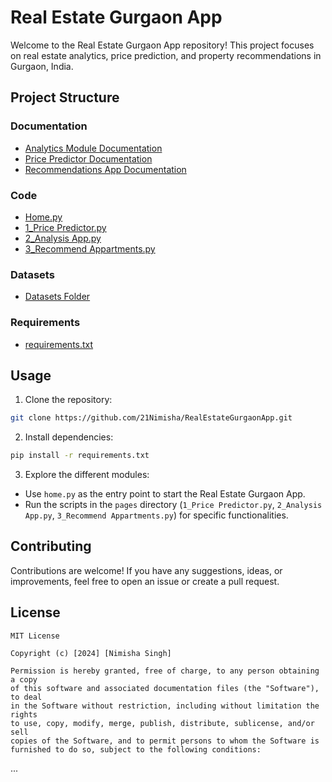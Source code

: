 # Real Estate Gurgaon App

Welcome to the Real Estate Gurgaon App repository! This project focuses on real estate analytics, price prediction, and property recommendations in Gurgaon, India.

## Project Structure

### Documentation

- [Analytics Module Documentation](https://github.com/21Nimisha/RealEstateGurgaonApp/blob/main/docs/analytics_module.md)
- [Price Predictor Documentation](https://github.com/21Nimisha/RealEstateGurgaonApp/blob/main/docs/price_predictor.md)
- [Recommendations App Documentation](https://github.com/21Nimisha/RealEstateGurgaonApp/blob/main/docs/recommendations_app.md)

### Code

- [Home.py](https://github.com/21Nimisha/RealEstateGurgaonApp/blob/main/home.py)
- [1_Price Predictor.py](https://github.com/21Nimisha/RealEstateGurgaonApp/blob/main/pages/1_Price%20Predictor.py)
- [2_Analysis App.py](https://github.com/21Nimisha/RealEstateGurgaonApp/blob/main/pages/2_Analysis%20App.py)
- [3_Recommend Appartments.py](https://github.com/21Nimisha/RealEstateGurgaonApp/blob/main/pages/3_Recommend%20Appartments.py)

### Datasets

- [Datasets Folder](https://github.com/21Nimisha/RealEstateGurgaonApp/tree/main/datasets)

### Requirements

- [requirements.txt](https://github.com/21Nimisha/RealEstateGurgaonApp/blob/main/requirements.txt)

## Usage

1. Clone the repository:

 ```bash
git clone https://github.com/21Nimisha/RealEstateGurgaonApp.git
 ```


2. Install dependencies:

 ```bash
pip install -r requirements.txt
```

3. Explore the different modules:
- Use `home.py` as the entry point to start the Real Estate Gurgaon App.
- Run the scripts in the `pages` directory (`1_Price Predictor.py`, `2_Analysis App.py`, `3_Recommend Appartments.py`) for specific functionalities.

## Contributing

Contributions are welcome! If you have any suggestions, ideas, or improvements, feel free to open an issue or create a pull request.

## License
```plaintext
MIT License

Copyright (c) [2024] [Nimisha Singh]

Permission is hereby granted, free of charge, to any person obtaining a copy
of this software and associated documentation files (the "Software"), to deal
in the Software without restriction, including without limitation the rights
to use, copy, modify, merge, publish, distribute, sublicense, and/or sell
copies of the Software, and to permit persons to whom the Software is
furnished to do so, subject to the following conditions:
 ```
...
